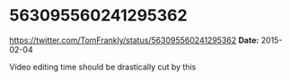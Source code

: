 # 563095560241295362
https://twitter.com/TomFrankly/status/563095560241295362
**Date:** 2015-02-04

Video editing time should be drastically cut by this
